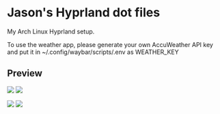 # Jason's Hyprland dot files 

My Arch Linux Hyprland setup. 

To use the weather app, please generate your own AccuWeather API key and put it in ~/.config/waybar/scripts/.env as WEATHER_KEY

## Preview 

![](./preview/preview.jpg)
![](./preview/preview-terminal.jpg)

![](./preview/preview-dark.jpg)
![](./preview/preview-terminal-dark.jpg)

